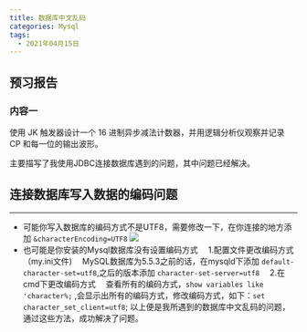 ```yaml
---
title: 数据库中文乱码
categories: Mysql
tags:
  - 2021年04月15日
---
```


## 预习报告

### 内容一

使用 JK 触发器设计一个 16 进制异步减法计数器，并用逻辑分析仪观察并记录 CP 和每一位的输出波形。




主要描写了我使用JDBC连接数据库遇到的问题，其中问题已经解决。

## 连接数据库写入数据的编码问题

------
* 可能你写入数据库的编码方式不是UTF8，需要修改一下，在你连接的地方添加 ` &characterEncoding=UTF8 `
![](https://img2020.cnblogs.com/blog/1770410/202104/1770410-20210415214321774-2090300738.png)
* 也可能是你安装的Mysql数据库没有设置编码方式
&emsp;1.配置文件更改编码方式（my.ini文件) 
&emsp;MySQL数据库为5.5.3之前的话，在mysqld下添加 `default-character-set=utf8`,之后的版本添加 `character-set-server=utf8`
&emsp;2.在cmd下更改编码方式
&emsp;查看所有的编码方式，`show variables like 'character%;` ,会显示出所有的编码方式，修改编码方式，如下：`set character_set_client=utf8`;
以上便是我所遇到的数据库中文乱码的问题，通过这些方法，成功解决了问题。
